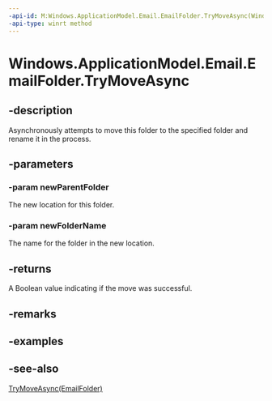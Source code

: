 ----api-id: M:Windows.ApplicationModel.Email.EmailFolder.TryMoveAsync(Windows.ApplicationModel.Email.EmailFolder,System.String)
-api-type: winrt method
---<!-- Method syntaxpublic Windows.Foundation.IAsyncOperation<bool> TryMoveAsync(Windows.ApplicationModel.Email.EmailFolder newParentFolder, System.String newFolderName)--># Windows.ApplicationModel.Email.EmailFolder.TryMoveAsync## -descriptionAsynchronously attempts to move this folder to the specified folder and rename it in the process.## -parameters### -param newParentFolderThe new location for this folder.### -param newFolderNameThe name for the folder in the new location.## -returnsA Boolean value indicating if the move was successful.## -remarks## -examples## -see-also[TryMoveAsync(EmailFolder)](emailfolder_trymoveasync_1068819194.md)